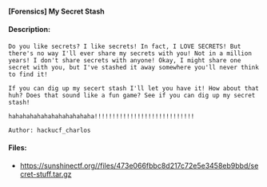 #### [Forensics] My Secret Stash  

#### Description:   

```
Do you like secrets? I like secrets! In fact, I LOVE SECRETS! But there's no way I'll ever share my secrets with you! Not in a million years! I don't share secrets with anyone! Okay, I might share one secret with you, but I've stashed it away somewhere you'll never think to find it!

If you can dig up my secert stash I'll let you have it! How about that huh? Does that sound like a fun game? See if you can dig up my secret stash! 

hahahahahahahahahahahaha!!!!!!!!!!!!!!!!!!!!!!!!!!!!

Author: hackucf_charlos
```

#### Files:   

* https://sunshinectf.org//files/473e066fbbc8d217c72e5e3458eb9bbd/secret-stuff.tar.gz  
